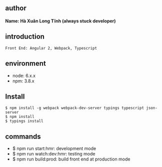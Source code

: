 ## author
#### Name: Hà Xuân Long Tĩnh (always stuck developer)

## introduction
```
Front End: Angular 2, Webpack, Typescript
```

## environment
- node: 6.x.x
- npm: 3.8.x

## Install
```
$ npm install -g webpack webpack-dev-server typings typescript json-server
$ npm install
$ typings install
```

## commands
- $ npm run start:hmr: development mode
- $ npm run watch:dev:hmr: testing mode
- $ npm run build:prod: build front end at production mode
